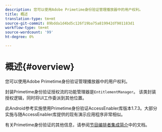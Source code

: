 ```yaml
---
description: 您可以使用Adobe Primetime身份验证管理播放器中的用户权利。
title: 概述
translation-type: tm+mt
source-git-commit: 89bdda1d4bd5c126f19ba75a819942df901183d1
workflow-type: tm+mt
source-wordcount: '99'
ht-degree: 0%

---
```



# 概述{#overview}

您可以使用Adobe Primetime身份验证管理播放器中的用户权利。

封装Primetime身份验证授权流的功能管理器是`EntitlementManager`。 该类封装授权逻辑，同时将UI工作委派到其他位置。

此Android参考实施使用Primetime身份验证AccessEnabler库版本1.7.3。大部分实施与随AccessEnabler库提供的现有演示应用程序非常相似。

有关Primetime身份验证的其他信息，请参阅[节目编排者集成简介](https://tve.helpdocsonline.com/introduction-to-programmer-integration)中的文档。
